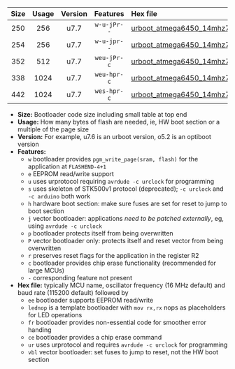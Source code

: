|Size|Usage|Version|Features|Hex file|
|:-:|:-:|:-:|:-:|:--|
|250|256|u7.7|`w-u-jPr--`|[urboot_atmega6450_14mhz7456_19200bps_lednop_ur_vbl.hex](https://raw.githubusercontent.com/stefanrueger/urboot.hex/main/mcus/atmega6450/fcpu_14mhz7456/19200_bps/urboot_atmega6450_14mhz7456_19200bps_lednop_ur_vbl.hex)|
|254|256|u7.7|`w-u-jpr--`|[urboot_atmega6450_14mhz7456_19200bps_lednop_fr_ur_vbl.hex](https://raw.githubusercontent.com/stefanrueger/urboot.hex/main/mcus/atmega6450/fcpu_14mhz7456/19200_bps/urboot_atmega6450_14mhz7456_19200bps_lednop_fr_ur_vbl.hex)|
|352|512|u7.7|`weu-jPr-c`|[urboot_atmega6450_14mhz7456_19200bps_ee_lednop_fr_ce_ur_vbl.hex](https://raw.githubusercontent.com/stefanrueger/urboot.hex/main/mcus/atmega6450/fcpu_14mhz7456/19200_bps/urboot_atmega6450_14mhz7456_19200bps_ee_lednop_fr_ce_ur_vbl.hex)|
|338|1024|u7.7|`weu-hpr-c`|[urboot_atmega6450_14mhz7456_19200bps_ee_lednop_fr_ce_ur.hex](https://raw.githubusercontent.com/stefanrueger/urboot.hex/main/mcus/atmega6450/fcpu_14mhz7456/19200_bps/urboot_atmega6450_14mhz7456_19200bps_ee_lednop_fr_ce_ur.hex)|
|442|1024|u7.7|`wes-hpr-c`|[urboot_atmega6450_14mhz7456_19200bps_ee_lednop_fr_ce.hex](https://raw.githubusercontent.com/stefanrueger/urboot.hex/main/mcus/atmega6450/fcpu_14mhz7456/19200_bps/urboot_atmega6450_14mhz7456_19200bps_ee_lednop_fr_ce.hex)|

- **Size:** Bootloader code size including small table at top end
- **Usage:** How many bytes of flash are needed, ie, HW boot section or a multiple of the page size
- **Version:** For example, u7.6 is an urboot version, o5.2 is an optiboot version
- **Features:**
  + `w` bootloader provides `pgm_write_page(sram, flash)` for the application at `FLASHEND-4+1`
  + `e` EEPROM read/write support
  + `u` uses urprotocol requiring `avrdude -c urclock` for programming
  + `s` uses skeleton of STK500v1 protocol (deprecated); `-c urclock` and `-c arduino` both work
  + `h` hardware boot section: make sure fuses are set for reset to jump to boot section
  + `j` vector bootloader: applications *need to be patched externally*, eg, using `avrdude -c urclock`
  + `p` bootloader protects itself from being overwritten
  + `P` vector bootloader only: protects itself and reset vector from being overwritten
  + `r` preserves reset flags for the application in the register R2
  + `c` bootloader provides chip erase functionality (recommended for large MCUs)
  + `-` corresponding feature not present
- **Hex file:** typically MCU name, oscillator frequency (16 MHz default) and baud rate (115200 default) followed by
  + `ee` bootloader supports EEPROM read/write
  + `lednop` is a template bootloader with `mov rx,rx` nops as placeholders for LED operations
  + `fr` bootloader provides non-essential code for smoother error handing
  + `ce` bootloader provides a chip erase command
  + `ur` uses urprotocol and requires `avrdude -c urclock` for programming
  + `vbl` vector bootloader: set fuses to jump to reset, not the HW boot section
